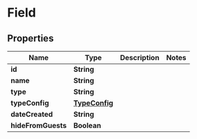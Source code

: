 

# Field


## Properties

| Name | Type | Description | Notes |
|------------ | ------------- | ------------- | -------------|
|**id** | **String** |  |  |
|**name** | **String** |  |  |
|**type** | **String** |  |  |
|**typeConfig** | [**TypeConfig**](TypeConfig.md) |  |  |
|**dateCreated** | **String** |  |  |
|**hideFromGuests** | **Boolean** |  |  |



